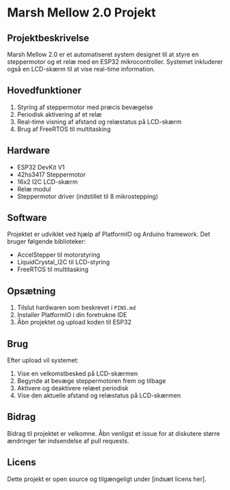 # Marsh Mellow 2.0 Projekt

## Projektbeskrivelse
Marsh Mellow 2.0 er et automatiseret system designet til at styre en steppermotor og et relæ med en ESP32 mikrocontroller. Systemet inkluderer også en LCD-skærm til at vise real-time information.

## Hovedfunktioner
1. Styring af steppermotor med præcis bevægelse
2. Periodisk aktivering af et relæ
3. Real-time visning af afstand og relæstatus på LCD-skærm
4. Brug af FreeRTOS til multitasking

## Hardware
- ESP32 DevKit V1
- 42hs3417 Steppermotor
- 16x2 I2C LCD-skærm
- Relæ modul
- Steppermotor driver (indstillet til 8 mikrostepping)

## Software
Projektet er udviklet ved hjælp af PlatformIO og Arduino framework. Det bruger følgende biblioteker:
- AccelStepper til motorstyring
- LiquidCrystal_I2C til LCD-styring
- FreeRTOS til multitasking

## Opsætning
1. Tilslut hardwaren som beskrevet i `PINS.md`
2. Installer PlatformIO i din foretrukne IDE
3. Åbn projektet og upload koden til ESP32

## Brug
Efter upload vil systemet:
1. Vise en velkomstbesked på LCD-skærmen
2. Begynde at bevæge steppermotoren frem og tilbage
3. Aktivere og deaktivere relæet periodisk
4. Vise den aktuelle afstand og relæstatus på LCD-skærmen

## Bidrag
Bidrag til projektet er velkomne. Åbn venligst et issue for at diskutere større ændringer før indsendelse af pull requests.

## Licens
Dette projekt er open source og tilgængeligt under [indsæt licens her].
